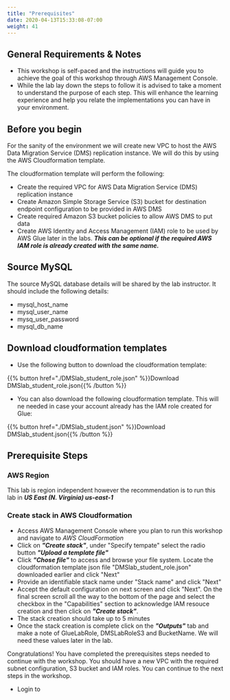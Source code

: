 ```yaml
---
title: "Prerequisites"
date: 2020-04-13T15:33:08-07:00
weight: 41
---
```


## General Requirements & Notes

* This workshop is self-paced and the instructions will guide you to achieve the goal of this workshop through AWS Management Console.
* While the lab lay down the steps to follow it is advised to take a moment to understand the purpose of each step. This will enhance the learning experience and help you relate the implementations you can have in your environment.

## Before you begin

For the sanity of the environment we will create new VPC to host the AWS Data Migration Service (DMS) replication instance. We will do this by using the AWS Cloudformation template.

The cloudformation template will perform the following:

* Create the required VPC for AWS Data Migration Service (DMS) replication instance
* Create Amazon Simple Storage Service (S3) bucket for destination endpoint configuration to be provided in AWS DMS
* Create required Amazon S3 bucket policies to allow AWS DMS to put data
* Create AWS Identity and Access Management (IAM) role to be used by AWS Glue later in the labs. ***This can be optional if the required AWS IAM role is already created with the same name.***

## Source MySQL

The source MySQL database details will be shared by the lab instructor. It should include the following details:

* mysql_host_name
* mysql_user_name
* mysq_user_password
* mysql_db_name

## Download cloudformation templates

* Use the following button to download the cloudformation template:

{{% button href="./DMSlab_student_role.json" %}}Download DMSlab_student_role.json{{% /button %}}

* You can also download the following cloudformation template. This will ne needed in case your account already has the IAM role created for Glue:

{{% button href="./DMSlab_student.json" %}}Download DMSlab_student.json{{% /button %}}


## Prerequisite Steps

### AWS Region

This lab is region independent however the recommendation is to run this lab in ***US East (N. Virginia) us-east-1***

### Create stack in AWS Cloudformation

* Access AWS Management Console where you plan to run this workshop and navigate to *AWS CloudFormation*
* Click on ***"Create stack"***, under "Specify tempate" select the radio button ***"Upload a template file"***
* Click ***"Chose file"*** to access and browse your file system. Locate the cloudformation template json file "DMSlab_student_role.json" downloaded earlier and click "Next"
* Provide an identifiable stack name under "Stack name" and click "Next"
* Accept the default configuration on next screen and click "Next". On the final screen scroll all the way to the bottom of the page and select the checkbox in the "Capabilities" section to acknowledge IAM resouce creation and then click on ***"Create stack"***.
* The stack creation should take up to 5 minutes
* Once the stack creation is complete click on the ***"Outputs"*** tab and make a note of GlueLabRole, DMSLabRoleS3 and BucketName. We will need these values later in the lab.


Congratulations! You have completed the prerequisites steps needed to continue with the workshop. You should have a new VPC with the required subnet configuration, S3 bucket and IAM roles. You can continue to the next steps in the workshop.


* Login to 
